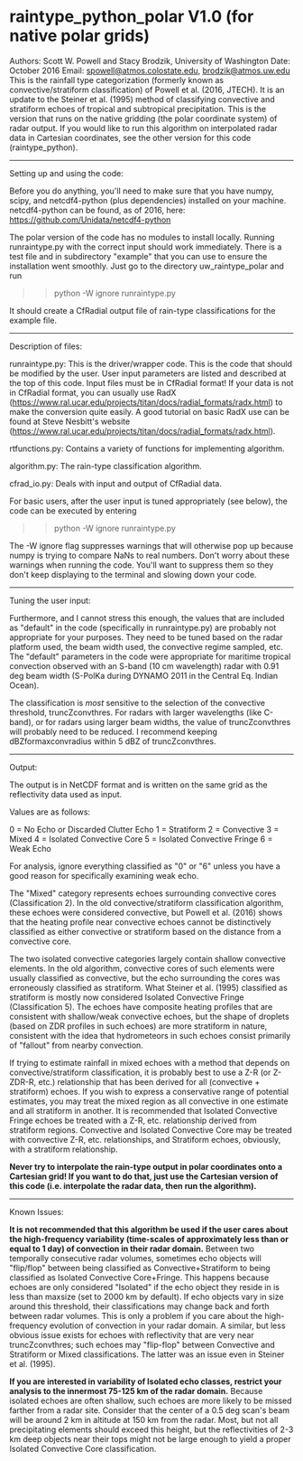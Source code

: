 # raintype_python_polar V1.0 (for native polar grids)

Authors: Scott W. Powell and Stacy Brodzik, University of Washington
Date: October 2016
Email: spowell@atmos.colostate.edu, brodzik@atmos.uw.edu
This is the rainfall type categorization (formerly known as convective/stratiform classification) of Powell et al. (2016, JTECH). It is an update to the Steiner et al. (1995) method of classifying convective and stratiform echoes of tropical and subtropical precipitation. This is the version that runs on the native gridding (the polar coordinate system) of radar output. If you would like to run this algorithm on interpolated radar data in Cartesian coordinates, see the other version for this code (raintype_python).

----------------------------------------------------------------

Setting up and using the code:

Before you do anything, you'll need to make sure that you have numpy, scipy, and netcdf4-python (plus dependencies) installed on your machine. netcdf4-python can be found, as of 2016, here: https://github.com/Unidata/netcdf4-python

The polar version of the code has no modules to install locally. Running runraintype.py with the correct input should work immediately. There is a test file and in subdirectory "example" that you can use to ensure the installation went smoothly. Just go to the directory uw_raintype_polar and run

>> python -W ignore runraintype.py 

It should create a CfRadial output file of rain-type classifications for the example file.

----------------------------------------------------------------

Description of files:

runraintype.py: This is the driver/wrapper code. This is the code that should be modified by the user. User input parameters are listed and described at the top of this code. Input files must be in CfRadial format! If your data is not in CfRadial format, you can usually use RadX (https://www.ral.ucar.edu/projects/titan/docs/radial_formats/radx.html) to make the conversion quite easily. A good tutorial on basic RadX use can be found at Steve Nesbitt's website (https://www.ral.ucar.edu/projects/titan/docs/radial_formats/radx.html).

rtfunctions.py: Contains a variety of functions for implementing algorithm.

algorithm.py: The rain-type classification algorithm.
 
cfrad_io.py: Deals with input and output of CfRadial data.

For basic users, after the user input is tuned appropriately (see below), the code can be executed by entering

>> python -W ignore runraintype.py

The -W ignore flag suppresses warnings that will otherwise pop up because numpy is trying to compare NaNs to real numbers. Don't worry about these warnings when running the code. You'll want to suppress them so they don't keep displaying to the terminal and slowing down your code.

----------------------------------------------------------------

Tuning the user input:

Furthermore, and I cannot stress this enough, the values that are included as "default" in the code (specifically in runraintype.py) are probably not appropriate for your purposes. They need to be tuned based on the radar platform used, the beam width used, the convective regime sampled, etc. The "default" parameters in the code were appropriate for maritime tropical convection observed with an S-band (10 cm wavelength) radar with 0.91 deg beam width (S-PolKa during DYNAMO 2011 in the Central Eq. Indian Ocean).

The classification is *most* sensitive to the selection of the convective threshold, truncZconvthres. For radars with larger wavelengths (like C-band), or for radars using larger beam widths, the value of truncZconvthres will probably need to be reduced. I recommend keeping dBZformaxconvradius within 5 dBZ of truncZconvthres.

----------------------------------------------------------------

Output:

The output is in NetCDF format and is written on the same grid as the reflectivity data used as input.

Values are as follows:

0 = No Echo or Discarded Clutter Echo
1 = Stratiform
2 = Convective
3 = Mixed
4 = Isolated Convective Core
5 = Isolated Convective Fringe
6 = Weak Echo 

For analysis, ignore everything classified as "0" or "6"  unless you have a good reason for specifically examining weak echo. 

The "Mixed" category represents echoes surrounding convective cores (Classification 2). In the old convective/stratiform classification algorithm, these echoes were considered convective, but Powell et al. (2016) shows that the heating profile near convective echoes cannot be distinctively classified as either convective or stratiform based on the distance from a convective core. 

The two isolated convective categories largely contain shallow convective elements. In the old algorithm, convective cores of such elements were usually classified as convective, but the echo surrounding the cores was erroneously classified as stratiform. What Steiner et al. (1995) classified as stratiform is mostly now considered Isolated Convective Fringe (Classification 5). The echoes have composite heating profiles that are consistent with shallow/weak convective echoes, but the shape of droplets (based on ZDR profiles in such echoes) are more stratiform in nature, consistent with the idea that hydrometeors in such echoes consist primarily of "fallout" from nearby convection.

If trying to estimate rainfall in mixed echoes with a method that depends on convective/stratiform classification, it is probably best to use a Z-R (or Z-ZDR-R, etc.) relationship that has been derived for all (convective + stratiform) echoes. If you wish to express a conservative range of potential estimates, you may treat the mixed region as all convective in one estimate and all stratiform in another. It is recommended that Isolated Convective Fringe echoes be treated with a Z-R, etc. relationship derived from stratiform regions. Convective and Isolated Convective Core may be treated with convective Z-R, etc. relationships, and Stratiform echoes, obviously, with a stratiform relationship.

**Never try to interpolate the rain-type output in polar coordinates onto a Cartesian grid! If you want to do that, just use the Cartesian version of this code (i.e. interpolate the radar data, then run the algorithm).**

----------------------------------------------------------------

Known Issues: 

**It is not recommended that this algorithm be used if the user cares about the high-frequency variability (time-scales of approximately less than or equal to 1 day) of convection in their radar domain.** Between two temporally consecutive radar volumes, sometimes echo objects will "flip/flop" between being classified as Convective+Stratiform to being classified as Isolated Convective Core+Fringe. This happens because echoes are only considered "Isolated" if the echo object they reside in is less than maxsize (set to 2000 km by default). If echo objects vary in size around this threshold, their classifications may change back and forth between radar volumes. This is only a problem if you care about the high-frequency evolution of convection in your radar domain. A similar, but less obvious issue exists for echoes with reflectivity that are very near truncZconvthres; such echoes may "flip-flop" between Convective and Stratiform or Mixed classifications. The latter was an issue even in Steiner et al. (1995). 

**If you are interested in variability of Isolated echo classes, restrict your analysis to the innermost 75-125 km of the radar domain.** Because isolated echoes are often shallow, such echoes are more likely to be missed farther from a radar site. Consider that the center of a 0.5 deg scan's beam will be around 2 km in altitude at 150 km from the radar. Most, but not all precipitating elements should exceed this height, but the reflectivities of 2-3 km deep objects near their tops might not be large enough to yield a proper Isolated Convective Core classification.

